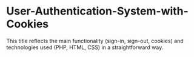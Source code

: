 # User-Authentication-System-with-Cookies
This title reflects the main functionality (sign-in, sign-out, cookies) and technologies used (PHP, HTML, CSS) in a straightforward way.
